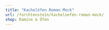 ```yaml
---
title: "Kachelöfen Roman Mock"
url: /forchtenstein/kacheloefen-roman-mock/
shop: Kamine & Öfen
---
```

